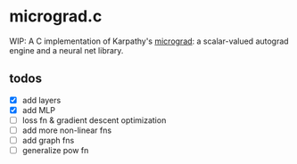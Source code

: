 # micrograd.c

WIP: A C implementation of Karpathy's [micrograd](https://github.com/karpathy/micrograd): a scalar-valued autograd engine and a neural net library.

## todos
- [x] add layers
- [x] add MLP
- [ ] loss fn & gradient descent optimization
- [ ] add more non-linear fns
- [ ] add graph fns
- [ ] generalize pow fn